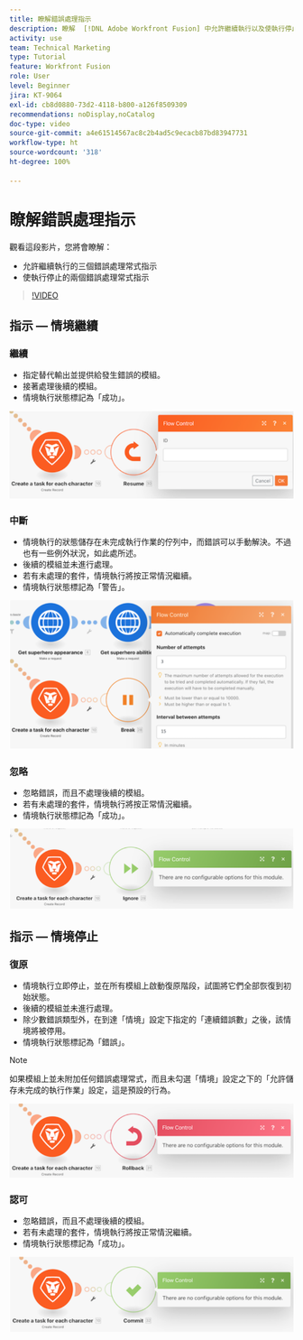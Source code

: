 ```yaml
---
title: 瞭解錯誤處理指示
description: 瞭解  [!DNL Adobe Workfront Fusion] 中允許繼續執行以及使執行停止的錯誤處理常式指示。
activity: use
team: Technical Marketing
type: Tutorial
feature: Workfront Fusion
role: User
level: Beginner
jira: KT-9064
exl-id: cb8d0880-73d2-4118-b800-a126f8509309
recommendations: noDisplay,noCatalog
doc-type: video
source-git-commit: a4e61514567ac8c2b4ad5c9ecacb87bd83947731
workflow-type: ht
source-wordcount: '318'
ht-degree: 100%

---
```


# 瞭解錯誤處理指示

觀看這段影片，您將會瞭解：

* 允許繼續執行的三個錯誤處理常式指示
* 使執行停止的兩個錯誤處理常式指示

>[!VIDEO](https://video.tv.adobe.com/v/335305/?quality=12&learn=on)

## 指示 — 情境繼續

### 繼續

* 指定替代輸出並提供給發生錯誤的模組。
* 接著處理後續的模組。
* 情境執行狀態標記為「成功」。

![影像顯示「繼續」指示](assets/troubleshooting-and-error-handling-2.png)

### 中斷

* 情境執行的狀態儲存在未完成執行作業的佇列中，而錯誤可以手動解決。不過也有一些例外狀況，如此處所述。
* 後續的模組並未進行處理。
* 若有未處理的套件，情境執行將按正常情況繼續。
* 情境執行狀態標記為「警告」。

![影像顯示「中斷」指示](assets/troubleshooting-and-error-handling-3.png)

### 忽略

* 忽略錯誤，而且不處理後續的模組。
* 若有未處理的套件，情境執行將按正常情況繼續。
* 情境執行狀態標記為「成功」。

![影像顯示「忽略」指示](assets/troubleshooting-and-error-handling-4.png)

## 指示 — 情境停止

### 復原

* 情境執行立即停止，並在所有模組上啟動復原階段，試圖將它們全部恢復到初始狀態。
* 後續的模組並未進行處理。
* 除少數錯誤類型外，在到達「情境」設定下指定的「連續錯誤數」之後，該情境將被停用。
* 情境執行狀態標記為「錯誤」。

>[!NOTE]
>
>如果模組上並未附加任何錯誤處理常式，而且未勾選「情境」設定之下的「允許儲存未完成的執行作業」設定，這是預設的行為。

![影像顯示「復原」指示](assets/troubleshooting-and-error-handling-5.png)

### 認可

* 忽略錯誤，而且不處理後續的模組。
* 若有未處理的套件，情境執行將按正常情況繼續。
* 情境執行狀態標記為「成功」。

![影像顯示「認可」指示](assets/troubleshooting-and-error-handling-6.png)
